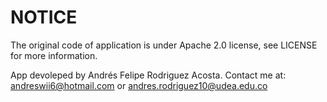 # NOTICE
The original code of application is under Apache 2.0 license, see LICENSE for more information.

App devoleped by Andrés Felipe Rodriguez Acosta. Contact me at: andreswii6@hotmail.com or andres.rodriguez10@udea.edu.co
